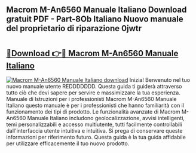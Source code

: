 ## Macrom M-An6560 Manuale Italiano Download gratuit PDF - Part-8Ob Italiano Nuovo manuale del proprietario di riparazione 0jwtr

# <h2><a href="http://dfafwsr.blite.top/?on=Macrom+M-An6560+Manuale+Italiano">🔗Download 👉🔴 Macrom M-An6560 Manuale Italiano</a></h2>

[![Macrom M-An6560 Manuale Italiano download](https://i.imgur.com/lujVjoI.png)](http://dfafwsr.blite.top/?on=Macrom+M-An6560+Manuale+Italiano)
Inizia! Benvenuto nel tuo nuovo manuale utente REDDDDDDD. Questa guida ti guiderà attraverso tutto ciò che devi sapere per servire e massimizzare la tua esperienza. Manuale di Istruzioni per i professionisti Macrom M-An6560 Manuale Italiano questo manuale è per i professionisti che hanno familiarità con il funzionamento dei tipi di prodotto. Le funzionalità avanzate di Macrom M-An6560 Manuale Italiano includono geolocalizzazione, avvisi intelligenti, temi personalizzabili e accesso multiutente, tutti facilmente controllabili dall'interfaccia utente intuitiva e intuitiva. Si prega di conservare queste informazioni per riferimento futuro. Questa guida è la tua guida affidabile per utilizzare efficacemente il tuo nuovo prodotto.
